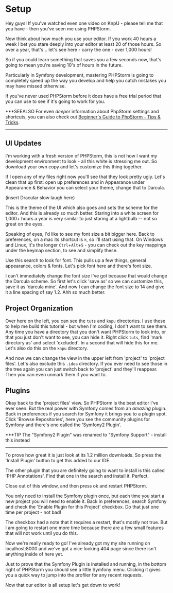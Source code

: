# Setup

Hey guys! If you've watched even one video on KnpU - please tell me that
you have - then you've seen me using PHPStorm. 

Now think about how much you use your editor. If you work 40 hours a 
week I bet you stare deeply into your editor at least 20 of those hours.
So over a year, that's... let's see here - carry the one - over 1,000 hours!

So if you could learn something that saves you a few seconds now, that's
going to mean you're saving 10's of hours in the future.

Particularly in Symfony development, mastering PHPStorm is going to 
completely speed up the way you develop and help you catch mistakes
you may have missed otherwise.

If you've never used PHPStorm before it does have a free trial period
that you can use to see if it's going to work for you.

***SEEALSO
For even *deeper* information about PhpStorm settings and shortcuts, you
can also check out [Beginner's Guide to PhpStorm - Tips & Tricks](http://www.ifdattic.com/beginners-guide-to-phpstorm-tips-tricks/).
***

## UI Updates

I'm working with a fresh version of PHPStorm, this is not how I want
my development environment to look - all this white is stressing me
out. So download your own copy and let's customize this thing together.

If I open any of my files right now you'll see that they look pretty ugly.
Let's clean that up first: open up preferences and in Appearance under
Appearance & Behavior you can select your theme, change that to Darcula.

(insert Dracular slow laugh here)

This is the theme of the UI which also goes and sets the scheme for the
editor. And this is already so much better. Staring into a white screen
for 1,000+ hours a year is very similar to just staring at a lightbulb -- not
so great on the eyes.

Speaking of eyes, I'd like to see my font size a bit bigger here. Back to
preferences, on a mac its shortcut is `⌘`, so I'll start using that. On
Windows and Linux, it's the longer `Ctrl`+`Alt`+`S` - you can check out the key 
mappings under the keymap section, to see and simplify these.

Use this search to look for font. This pulls up a few things, general appearance, 
colors & fonts. Let's pick font here and there's font size. 

I can't immediately change the font size I've got because that would change
the Darcula scheme. So first let's click 'save as' so we can customize this,
save it as 'darcula mine'. And now I can change the font size to 14 and give it a
line spacing of say 1.2. Ahh so much better.

## Project Organization

Over here on the left, you can see the `tuts` and `knpu` directories. I use
these to help me build this tutorial - but when I'm coding, I don't want
to see them. Any time you have a directory that you don't want PHPStorm to look
into, or that you just don't want to see, you can hide it. Right click `tuts`,
find 'mark directory as' and select 'excluded'. In a second that will hide this
for me. Let's also do this on the `knpu` directory.

And now we can change the view in the upper left from 'project' to 'project files'.
Let's also exclude this `.idea` directory. If you ever need to see those in the tree
again you can just switch back to 'project' and they'll reappear. Then you can even
unmark them if you want to.

## Plugins

Okay back to the 'project files' view. So PHPStorm is the best editor I've ever seen.
But the real power with Symfony comes from an *amazing* plugin. Back in preferences if
you search for Symfony it brings you to a plugin spot. Click 'Browse Repositories',
here you see the community plugins for Symfony and there's one called the 'Symfony2 Plugin'.

***TIP
The "Symfony2 Plugin" was renamed to "Symfony Support" - install this instead
***

To prove how great it is just look at its 1.2 million downloads. So press the 'Install Plugin'
button to get this added to our IDE. 

The other plugin that you are definitely going to want to install is this called
'PHP Annotations'. Find that one in the search and install it. Perfect.

Close out of this window, and then press ok and restart PHPStorm.

You only need to install the Symfony plugin once, but each time you start a new project you
will need to enable it. Back in preferences, search Symfony and check the
'Enable Plugin for this Project' checkbox. Do that just one time per project - not bad!

The checkbox had a note that it requires a restart, that's mostly not true. But I am going
to restart one more time because there are a few small features that will not work until
you do this.

Now we're really ready to go! I've already got my my site running on localhost:8000 and
we've got a nice looking 404 page since there isn't anything inside of here yet. 

Just to prove that the Symfony Plugin is installed and running, in the bottom right of
PHPStorm you should see a little Symfony menu. Clicking it gives you a quick way to
jump into the profiler for any recent requests.

Now that our editor is all setup let's get down to work!

